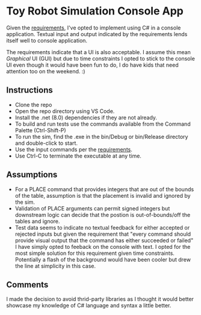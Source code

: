 # Toy Robot Simulation Console App

Given the [requirements](./requirements.md), I've opted to implement using C# in a console application. Textual input and output indicated by the requirements lends itself well to console application.

The requirements indicate that a UI is also acceptable. I assume this mean *Graphical* UI (GUI) but due to time constraints I opted to stick to the console UI even though it would have been fun to do, I do have kids that need attention too on the weekend. :)

## Instructions

- Clone the repo
- Open the repo directory using VS Code.
- Install the .net (8.0) dependencies if they are not already.
- To build and run tests use the commands available from the Command Palette (Ctrl-Shift-P)
- To run the sim, find the .exe in the bin/Debug or bin/Release directory and double-click to start.
- Use the input commands per the [requirements](./requirements.md).
- Use Ctrl-C to terminate the executable at any time.

## Assumptions

- For a PLACE command that provides integers that are out of the bounds of the table, assumption is that the placement is invalid and ignored by the sim.
- Validation of PLACE arguments can permit signed integers but downstream logic can decide that the postion is out-of-bounds/off the tables and ignore.
- Test data seems to indicate no textual feedback for either accepted or rejected inputs but given the requirement that "every command should provide visual output that the command has either succeeded or failed" I have simply opted to feeback on the console with text. I opted for the most simple solution for this requirement given time constraints. Potentially a flash of the background would have been cooler but drew the line at simplicity in this case.

## Comments

I made the decision to avoid thrid-party libraries as I thought it would better showcase my knowledge of C# language and syntax a little better.
